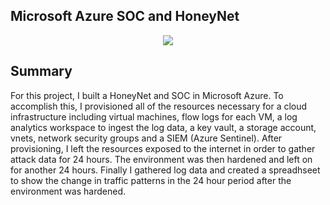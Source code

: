 ## Microsoft Azure SOC and HoneyNet


<p align="center">
<img src="https://imgur.com/cW8RYr1.png alt="Traffic Examination"/>  
</p>



## Summary

For this project, I built a HoneyNet and SOC in Microsoft Azure. To accomplish this, I provisioned all of the resources necessary for a cloud infrastructure including virtual machines, flow logs for each VM, a log analytics workspace to ingest the log data, a key vault, a storage account, vnets, network security groups and a SIEM (Azure Sentinel). After provisioning, I left the resources exposed to the internet in order to gather attack data for 24 hours. The environment was then hardened and left on for another 24 hours. Finally I gathered log data and created a spreadhseet to show the change in traffic patterns in the 24 hour period after the environment was hardened.



